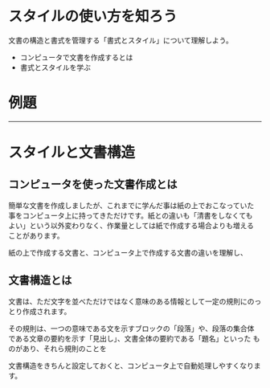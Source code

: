 # スタイルの使い方を知ろう

文書の構造と書式を管理する「書式とスタイル」について理解しよう。

- コンピュータで文書を作成するとは
- 書式とスタイルを学ぶ

# 例題

----

# スタイルと文書構造

## コンピュータを使った文書作成とは

簡単な文書を作成しましたが、これまでに学んだ事は紙の上でおこなっていた
事をコンピュータ上に持ってきただけです。紙との違いも「清書をしなくても
よい」という以外変わりなく、作業量としては紙で作成する場合よりも増える
ことがあります。

紙の上で作成する文書と、コンピュータ上で作成する文書の違いを理解し、



## 文書構造とは

文書は、ただ文字を並べただけではなく意味のある情報として一定の規則にのっ
とり作成されます。

その規則は、一つの意味である文を示すブロックの「段落」や、段落の集合体
である文章の要約を示す「見出し」、文書全体の要約である「題名」といった
ものがあり、それら規則のことを

文書構造をきちんと設定しておくと、コンピュータ上で自動処理しやすくなります。



